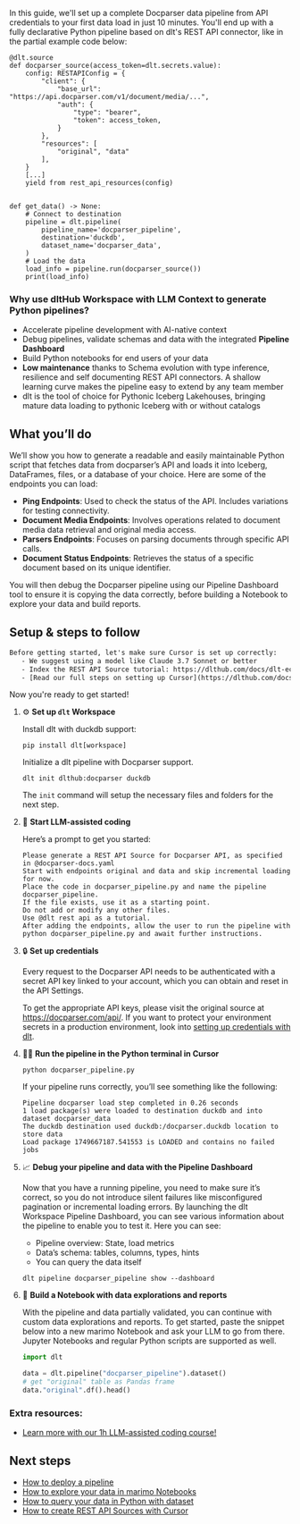 In this guide, we'll set up a complete Docparser data pipeline from API credentials to your first data load in just 10 minutes. You'll end up with a fully declarative Python pipeline based on dlt's REST API connector, like in the partial example code below:

```python-outcome
@dlt.source
def docparser_source(access_token=dlt.secrets.value):
    config: RESTAPIConfig = {
        "client": {
            "base_url": "https://api.docparser.com/v1/document/media/...",
            "auth": {
                "type": "bearer",
                "token": access_token,
            }
        },
        "resources": [
            "original", "data"
        ],
    }
    [...]
    yield from rest_api_resources(config)


def get_data() -> None:
    # Connect to destination
    pipeline = dlt.pipeline(
        pipeline_name='docparser_pipeline',
        destination='duckdb',
        dataset_name='docparser_data', 
    )
    # Load the data
    load_info = pipeline.run(docparser_source())
    print(load_info) 
```

### Why use dltHub Workspace with LLM Context to generate Python pipelines?

- Accelerate pipeline development with AI-native context
- Debug pipelines, validate schemas and data with the integrated **Pipeline Dashboard**
- Build Python notebooks for end users of your data
- **Low maintenance** thanks to Schema evolution with type inference, resilience and self documenting REST API connectors. A shallow learning curve makes the pipeline easy to extend by any team member
- dlt is the tool of choice for Pythonic Iceberg Lakehouses, bringing mature data loading to pythonic Iceberg with or without catalogs

## What you’ll do

We’ll show you how to generate a readable and easily maintainable Python script that fetches data from docparser’s API and loads it into Iceberg, DataFrames, files, or a database of your choice. Here are some of the endpoints you can load:

- **Ping Endpoints**: Used to check the status of the API. Includes variations for testing connectivity.
- **Document Media Endpoints**: Involves operations related to document media data retrieval and original media access.
- **Parsers Endpoints**: Focuses on parsing documents through specific API calls.
- **Document Status Endpoints**: Retrieves the status of a specific document based on its unique identifier.

You will then debug the Docparser pipeline using our Pipeline Dashboard tool to ensure it is copying the data correctly, before building a Notebook to explore your data and build reports.

## Setup & steps to follow

```default
Before getting started, let's make sure Cursor is set up correctly:
   - We suggest using a model like Claude 3.7 Sonnet or better
   - Index the REST API Source tutorial: https://dlthub.com/docs/dlt-ecosystem/verified-sources/rest_api/ and add it to context as **@dlt rest api**
   - [Read our full steps on setting up Cursor](https://dlthub.com/docs/dlt-ecosystem/llm-tooling/cursor-restapi#23-configuring-cursor-with-documentation)
```

Now you're ready to get started!

1. ⚙️ **Set up `dlt` Workspace**
    
    Install dlt with duckdb support:
    ```shell
    pip install dlt[workspace]
    ```

    Initialize a dlt pipeline with Docparser support.
    ```shell
    dlt init dlthub:docparser duckdb
    ```

    The `init` command will setup the necessary files and folders for the next step.
    
2. 🤠 **Start LLM-assisted coding**
    
    Here’s a prompt to get you started:
    
    ```prompt
    Please generate a REST API Source for Docparser API, as specified in @docparser-docs.yaml 
    Start with endpoints original and data and skip incremental loading for now. 
    Place the code in docparser_pipeline.py and name the pipeline docparser_pipeline. 
    If the file exists, use it as a starting point. 
    Do not add or modify any other files. 
    Use @dlt rest api as a tutorial. 
    After adding the endpoints, allow the user to run the pipeline with python docparser_pipeline.py and await further instructions.
    ```

    
3. 🔒 **Set up credentials** 
    
    Every request to the Docparser API needs to be authenticated with a secret API key linked to your account, which you can obtain and reset in the API Settings.
    
    To get the appropriate API keys, please visit the original source at https://docparser.com/api/.
    If you want to protect your environment secrets in a production environment, look into [setting up credentials with dlt](https://dlthub.com/docs/walkthroughs/add_credentials).
    
4. 🏃‍♀️ **Run the pipeline in the Python terminal in Cursor**
    
    ```shell
    python docparser_pipeline.py
    ```
    
    If your pipeline runs correctly, you’ll see something like the following:
    
    ```shell
    Pipeline docparser load step completed in 0.26 seconds
    1 load package(s) were loaded to destination duckdb and into dataset docparser_data
    The duckdb destination used duckdb:/docparser.duckdb location to store data
    Load package 1749667187.541553 is LOADED and contains no failed jobs
    ```
    
5. 📈 **Debug your pipeline and data with the Pipeline Dashboard**

    Now that you have a running pipeline, you need to make sure it’s correct, so you do not introduce silent failures like misconfigured pagination or incremental loading errors. By launching the dlt Workspace Pipeline Dashboard, you can see various information about the pipeline to enable you to test it. Here you can see:
    - Pipeline overview: State, load metrics
    - Data’s schema: tables, columns, types, hints
    - You can query the data itself
    
    ```shell
    dlt pipeline docparser_pipeline show --dashboard
    ```
    
6. 🐍 **Build a Notebook with data explorations and reports**

    With the pipeline and data partially validated, you can continue with custom data explorations and reports. To get started, paste the snippet below into a new marimo Notebook and ask your LLM to go from there. Jupyter Notebooks and regular Python scripts are supported as well.

    
    ```python
    import dlt

   data = dlt.pipeline("docparser_pipeline").dataset()
   # get "original" table as Pandas frame
   data."original".df().head()
    ```

### Extra resources:

- [Learn more with our 1h LLM-assisted coding course!](https://www.youtube.com/watch?v=GGid70rnJuM)

## Next steps

- [How to deploy a pipeline](https://dlthub.com/docs/walkthroughs/deploy-a-pipeline)
- [How to explore your data in marimo Notebooks](https://dlthub.com/docs/general-usage/dataset-access/marimo)
- [How to query your data in Python with dataset](https://dlthub.com/docs/general-usage/dataset-access/dataset)
- [How to create REST API Sources with Cursor](https://dlthub.com/docs/dlt-ecosystem/llm-tooling/cursor-restapi)
